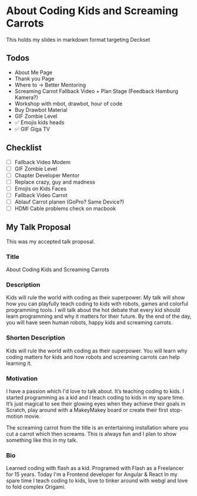 # About Coding Kids and Screaming Carrots
This holds my slides in markdown format targeting Deckset

## Todos
+ About Me Page
+ Thank you Page
+ Where to -> Better Mentoring
+ Screaming Carrot Fallback Video + Plan Stage (Feedback Hamburg Kamera?)
+ Workshop with mbot, drawbot, hour of code
+ Buy Drawbot Material
+ GIF Zombie Level
+ ✅ Emojis kids heads
+ ✅ GIF Giga TV

## Checklist
+ [ ] Fallback Video Modem
+ [ ] GIF Zombie Level
+ [ ] Chapter Developer Mentor
+ [ ] Replace crazy, guy and madness
+ [ ] Emojis on Kids Faces
+ [ ] Fallback Video Carrot
+ [ ] Ablauf Carrot planen (GoPro? Same Device?)
+ [ ] HDMI Cable problems check on macbook

## My Talk Proposal
This was my accepted talk proposal.

### Title
About Coding Kids and Screaming Carrots

### Description
Kids will rule the world with coding as their superpower.
My talk will show how you can playfully teach coding to kids with robots, games and colorful programming tools. I will talk about the hot debate that every kid should learn programming and why it matters for their future. By the end of the day, you will have seen human robots, happy kids and screaming carrots.

### Shorten Description
Kids will rule the world with coding as their superpower. You will learn why coding matters for kids and how robots and screaming carrots can help learning it.

### Motivation
I have a passion which I'd love to talk about. It’s teaching coding to kids. I started programming as a kid and I teach coding to kids in my spare time. It’s just magical to see their glowing eyes when they achieve their goals in Scratch, play around with a MakeyMakey board or create their first stop-motion movie.

The screaming carrot from the title is an entertaining installation where you cut a carrot which then screams. This is always fun and I plan to show something like this in my talk.

### Bio
Learned coding with flash as a kid.
Programed with Flash as a Freelancer for 15 years.
Today I'm a Frontend developer for Angular & React
In my spare time I teach coding to kids, love to tinker around with webgl and love to fold complex Origami.